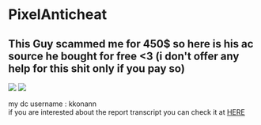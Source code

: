 # PixelAnticheat

<h2>This Guy scammed me for 450$ so here is his ac source he bought for free <3 (i don't offer any help for this shit only if you pay so)</h2>
<img src="https://media.discordapp.net/attachments/600888082782224385/1148638095961497630/image.png">
<img src="https://media.discordapp.net/attachments/600888082782224385/1148637405365157888/image.png">

my dc username : kkonann<br>
if you are interested about the report transcript you can check it at <a href="https://discord.gg/scammeralert">HERE</a>
